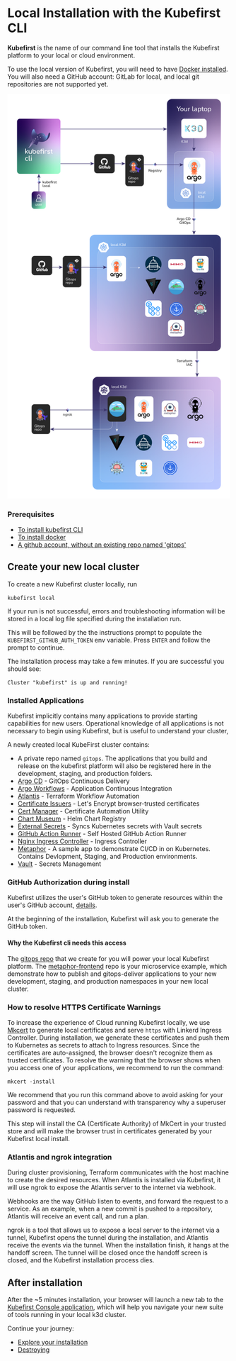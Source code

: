 # Local Installation with the Kubefirst CLI

**Kubefirst** is the name of our command line tool that installs the Kubefirst platform to your local or cloud environment.

To use the local version of Kubefirst, you will need to have [Docker installed](https://docs.docker.com/get-docker/). You will also need a GitHub account: GitLab for local, and local git repositories are not supported yet.

![Kubefirst local installation diagram](../../img/kubefirst/local/kubefirst-cluster-create.png)

### Prerequisites

- [To install kubefirst CLI](../overview.html#how-to-install-kubefirst-cli)
- [To install docker](../https://docs.docker.com/get-docker/)
- [A github account, without an existing repo named 'gitops'](../https://github.com/)

## Create your new local cluster

To create a new Kubefirst cluster locally, run

```shell
kubefirst local
```

If your run is not successful, errors and troubleshooting information will be stored in a local log file specified during the installation run.

This will be followed by the  the instructions prompt to populate the `KUBEFIRST_GITHUB_AUTH_TOKEN` env variable. Press `ENTER` and follow the prompt to continue.

The installation process may take a few minutes. If you are successful you should see:

```shell
Cluster "kubefirst" is up and running!
```

### Installed Applications

Kubefirst implicitly contains many applications to provide starting capabilities for new users. Operational knowledge of all applications is not necessary to begin using Kubefirst, but is useful to understand your cluster,

A newly created local KubeFirst cluster contains:

- A private repo named `gitops`. The applications that you build and release on the kubefirst platform will also be registered here in the development, staging, and production folders. 
- [Argo CD](../https://github.com/argoproj/argo-cd) - GitOps Continuous Delivery
- [Argo Workflows](../https://argoproj.github.io/argo-workflows/) - Application Continuous Integration
- [Atlantis](../https://www.runatlantis.io/) - Terraform Workflow Automation
- [Certificate Issuers](../https://letsencrypt.org/certificates/) - Let's Encrypt browser-trusted certificates
- [Cert Manager](../https://github.com/cert-manager/cert-manager) - Certificate Automation Utility
- [Chart Museum](../https://github.com/helm/chartmuseum) - Helm Chart Registry
- [External Secrets](../https://github.com/external-secrets/kubernetes-external-secrets) - Syncs Kubernetes secrets with Vault secrets
- [GitHub Action Runner](../https://github.com/features/actions) - Self Hosted GitHub Action Runner
- [Nginx Ingress Controller](../https://docs.nginx.com/nginx-ingress-controller/intro/overview/) - Ingress Controller
- [Metaphor](../https://github.com/kubefirst/metaphor-frontend-template) - A sample app to demonstrate CI/CD in on Kubernetes. Contains Devlopment, Staging, and Production environments.
- [Vault](../https://github.com/hashicorp/vault) - Secrets Management


### GitHub Authorization during install

Kubefirst utilizes the user's GitHub token to generate resources within the user's GitHub account, [details](../../common/github-token.md).

At the beginning of the installation, Kubefirst will ask you to generate the GitHub token.

#### Why the Kubefirst cli needs this access

The [gitops repo](https://github.com/kubefirst/gitops-template) that we create for you will power your local Kubefirst platform. The [metaphor-frontend](https://github.com/kubefirst/metaphor-frontend-template) repo is your microservice example, which demonstrate how to publish and gitops-deliver applications to your new development, staging, and production namespaces in your new local cluster.

### How to resolve HTTPS Certificate Warnings

To increase the experience of Cloud running Kubefirst locally, we use [Mkcert](https://github.com/FiloSottile/mkcert) to generate local certificates and serve `https` with Linkerd Ingress Controller.
During installation, we generate these certificates and push them to Kubernetes as secrets to attach to Ingress resources.
Since the certificates are auto-assigned, the browser doesn't recognize them as trusted certificates. 
To resolve the warning that the browser shows when you access one of your applications,  we recommend to run the command:
```shel
mkcert -install
```
We recommend that you run this command above to avoid asking for your password and that you can understand with transparency why a superuser password is requested.

This step will install the CA (Certificate Authority) of MkCert in your trusted store and will make the browser trust in certificates generated by your Kubefirst local install.

### Atlantis and ngrok integration

During cluster provisioning, Terraform communicates with the host machine to create the desired resources. When Atlantis is installed via Kubefirst, it will use ngrok to expose the Atlantis server to the internet via webhook.

Webhooks are the way GitHub listen to events, and forward the request to a service. As an example, when a new commit is pushed to a repository, Atlantis will receive an event call, and run a plan.

ngrok is a tool that allows us to expose a local server to the internet via a tunnel, Kubefirst opens the tunnel during the installation, and Atlantis receive the events via the tunnel. When the installation finish, it hangs at the handoff screen. The tunnel will be closed once the handoff screen is closed, and the Kubefirst installation process dies.

## After installation

After the ~5 minutes installation, your browser will launch a new tab to the [Kubefirst Console application](https://github.com/kubefirst/console), which will help you navigate your new suite of tools running in your local k3d cluster.

Continue your journey: 

- [Explore your installation](./explore.md)
- [Destroying](./destroy.md)
